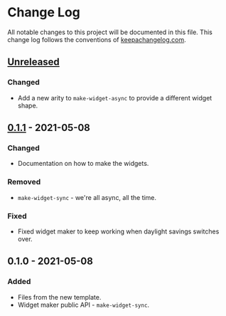 # Change Log
All notable changes to this project will be documented in this file. This change log follows the conventions of [keepachangelog.com](http://keepachangelog.com/).

## [Unreleased]
### Changed
- Add a new arity to `make-widget-async` to provide a different widget shape.

## [0.1.1] - 2021-05-08
### Changed
- Documentation on how to make the widgets.

### Removed
- `make-widget-sync` - we're all async, all the time.

### Fixed
- Fixed widget maker to keep working when daylight savings switches over.

## 0.1.0 - 2021-05-08
### Added
- Files from the new template.
- Widget maker public API - `make-widget-sync`.

[Unreleased]: https://sourcehost.site/your-name/fun-fn-fun/compare/0.1.1...HEAD
[0.1.1]: https://sourcehost.site/your-name/fun-fn-fun/compare/0.1.0...0.1.1
